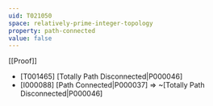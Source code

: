 ```yaml
---
uid: T021050
space: relatively-prime-integer-topology
property: path-connected
value: false
---
```

[[Proof]]

* [T001465] [Totally Path Disconnected|P000046]
* [I000088] [Path Connected|P000037] => ~[Totally Path Disconnected|P000046]

